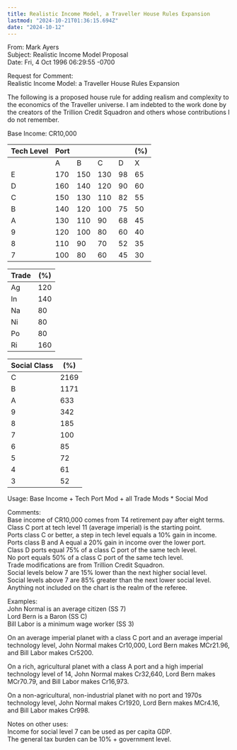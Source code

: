 ```yaml
---
title: Realistic Income Model, a Traveller House Rules Expansion
lastmod: "2024-10-21T01:36:15.694Z"
date: "2024-10-12"
---
```


From: Mark Ayers\
Subject: Realistic Income Model Proposal\
Date: Fri, 4 Oct 1996 06:29:55 -0700

Request for Comment:\
Realistic Income Model: a Traveller House Rules Expansion

The following is a proposed house rule for adding realism and complexity to the economics of the Traveller universe. I am indebted to the work done by the creators of the Trillion Credit Squadron and others whose contributions I do not remember.

Base Income: CR10,000

| Tech Level | Port |     |     |     | (%) |
| ---------- | ---- | --- | --- | --- | --- |
|            | A    | B   | C   | D   | X   |
| E          | 170  | 150 | 130 | 98  | 65  |
| D          | 160  | 140 | 120 | 90  | 60  |
| C          | 150  | 130 | 110 | 82  | 55  |
| B          | 140  | 120 | 100 | 75  | 50  |
| A          | 130  | 110 | 90  | 68  | 45  |
| 9          | 120  | 100 | 80  | 60  | 40  |
| 8          | 110  | 90  | 70  | 52  | 35  |
| 7          | 100  | 80  | 60  | 45  | 30  |

| Trade | (%) |
| ----- | --- |
| Ag    | 120 |
| In    | 140 |
| Na    | 80  |
| Ni    | 80  |
| Po    | 80  |
| Ri    | 160 |

| Social Class | (%)  |
| ------------ | ---- |
| C            | 2169 |
| B            | 1171 |
| A            | 633  |
| 9            | 342  |
| 8            | 185  |
| 7            | 100  |
| 6            | 85   |
| 5            | 72   |
| 4            | 61   |
| 3            | 52   |

Usage: Base Income + Tech Port Mod + all Trade Mods \* Social Mod

Comments:\
Base income of CR10,000 comes from T4 retirement pay after eight terms.\
Class C port at tech level 11 (average imperial) is the starting point.\
Ports class C or better, a step in tech level equals a 10% gain in income.\
Ports class B and A equal a 20% gain in income over the lower port.\
Class D ports equal 75% of a class C port of the same tech level.\
No port equals 50% of a class C port of the same tech level.\
Trade modifications are from Trillion Credit Squadron.\
Social levels below 7 are 15% lower than the next higher social level.\
Social levels above 7 are 85% greater than the next lower social level.\
Anything not included on the chart is the realm of the referee.

Examples:\
John Normal is an average citizen (SS 7)\
Lord Bern is a Baron (SS C)\
Bill Labor is a minimum wage worker (SS 3)

On an average imperial planet with a class C port and an average imperial technology level, John Normal makes Cr10,000, Lord Bern makes MCr21.96, and Bill Labor makes Cr5200.

On a rich, agricultural planet with a class A port and a high imperial technology level of 14, John Normal makes Cr32,640, Lord Bern makes MCr70.79, and Bill Labor makes Cr16,973.

On a non-agricultural, non-industrial planet with no port and 1970s technology level, John Normal makes Cr1920, Lord Bern makes MCr4.16, and Bill Labor makes Cr998.

Notes on other uses:\
Income for social level 7 can be used as per capita GDP.\
The general tax burden can be 10% + government level.
